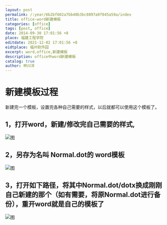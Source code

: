 ```yaml
---
layout: post
permalink: /:year/6b2bf602a7bb40b3bc8897a0f845a59a/index
title: office-word新建模板
categories: [office]
tags: [post, office]
date: 2014-09-30 17:01:56 +8
place: 福建工程学院
editdate: 2021-12-02 17:01:56 +8
eidtplace: 福州软件园
excerpt: word,office,新建模板
description: office中word新建模板
catalog: true
author: 林兴洋
---
```


# 新建模板过程

新建完一个模板，设置完各种自己需要的样式，以后就都可以使用这个模板了。

## 1，打开word，新建/修改完自己需要的样式,

![图](https://gitee.com/linxingyang/at-2020-10-02-image/raw/master/image/O-office/image/2014-09-30/01.png)

## 2，另存为名叫 Normal.dot的 word模板

![图](https://gitee.com/linxingyang/at-2020-10-02-image/raw/master/image/O-office/image/2014-09-30/03.png)

## 3，打开如下路径，将其中Normal.dot/dotx换成刚刚自己新建的那个（如有需要，将原Normal.dot进行备份），重开word就是自己的模板了

![图](https://gitee.com/linxingyang/at-2020-10-02-image/raw/master/image/O-office/image/2014-09-30/02.png)
